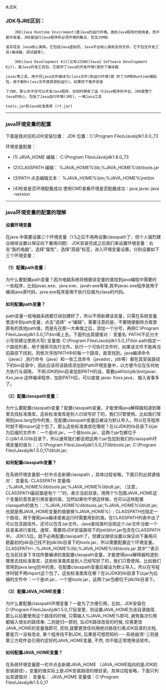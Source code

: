 #JDK

### JDK与JRE区别：

```
    JRE(Java Runtime Enviroment)是Java的运行环境。面向Java程序的使用者，而不是开发者。JRE是运行Java程序所必须环境的集合，包含JVM标

准实现及 Java核心类库。它包括Java虚拟机、Java平台核心类和支持文件。它不包含开发工具(编译器、调试器等)。

    JDK(Java Development Kit)又称J2SDK(Java2 Software Development Kit)，是Java开发工具包，它提供了Java的开发环境(提供了编译器

javac等工具，用于将java文件编译为class文件)和运行环境(提 供了JVM和Runtime辅助包，用于解析class文件使其得到运行)。如果你下载并安装

了JDK，那么你不仅可以开发Java程序，也同时拥有了运 行Java程序的平台。JDK是整个Java的核心，包括了Java运行环境(JRE)，一堆Java工具

tools.jar和Java标准类库 (rt.jar)
```

---


### java环境变量的配置

下面是我对应的JDK安装位置： JDK 位置：C:\Program Files\Java\jdk1.8.0_73

环境变量配置：
* (1) JAVA_HOME 编辑：
C:\Program Files\Java\jdk1.8.0_73

* (2)CLASSPATH 编辑：
%JAVA_HOME%\lib;%JAVA_HOME%\lib\tools.jar

* (3)PATH 点击编辑文本：
%JAVA_HOME%\bin;%JAVA_HOME%\jre\bin

* (4)检查是否环境配置成功
 使用CMD查看环境是否配置成功：java      javac     java -version

---

### java环境变量的配置的理解

#### 设置环境变量
在java 中需要设置三个环境变量（1.5之后不用再设置classpath了，但个人强烈建议继续设置以保证向下兼用问题）
JDK安装完成之后我们来设置环境变量：右击“我的电脑”，选择“属性”，选择“高级”标签，进入环境变量设置，分别设置如下三个环境变量：
#### （1）配置path变量：
为什么要配置path变量？因为电脑系统将根据该变量的值找到java编程中需要的一些程序，比如javac.exe、java.exe、javah.exe等等,其中javac.exe程序是用于编译java源代码，java.exe程序是用于执行后缀为class的代码。
#### 如何配置path变量？
path变量一般电脑系统都已经创建好了，所以不用新建该变量，只需在系统变量里选中到path变量，点击“选择” ->“编辑"，需要注意的是，不要随便删除方框里原有的其他path值，而是先在那一大串值之后，添加一个分号，再把C:\Program Files\Java\jdk1.5.0_17\bin填上去。下面列出其键值对：
变量名: PATH(不区分大小写但建议使用大写)
变量值: C:\Program Files\Java\jdk1.5.0_17\bin
path指定一个路径列表，用于搜索可执行文件。执行一个可执行文件时，如果该文件不能再当前路径下找到，则依次寻找PATH中的每一个路径，直至找到。java编译命令（javac）,执行命令（java）和一些工具命令（javadoc，jdb等）都在其安装路径下的bin目录中，因此应该将该路径添加到Path环境变量中，以方便今后在任何地方执行与调用。
不把JDK的bin目录加到PATH的话，需要path\to\jdk\bin\javac Xxx.java 这样编译程序，加到PATH后，可以直接 javac Xxxx.java， 输入省事多了。
#### （2）配置classpath变量：
为什么要配置classpath变量？配置classpath变量，才能使得java解释器知道到哪里去找标准类库，这些标准类库是别人已经写好了的，我们只管使用。比如我们常用到java.lang包中的类，在配置classpath变量后被设为默认导入，所以在写程序时就不用import这个包了。那么这些标准类库在哪呢？在以JDK的lib目录下以jar为后缀的文件中：一个是dt.jar，一个是tools.jar，这两个jar包都位于C:/jdk1.6.0/lib目录下，所以通常我们都会把这两个jar包加到我们的classpath环境变量的值为：.; C:\Program Files\Java\jdk1.5.0_17\\lib\tools.jar; C:\Program Files\Java\jdk1.5.0_17\\lib\dt.jar;
#### 如何配置classpath变量？
在系统环境变量那一栏中点击新建classpath ，具体过程省略，下面只列出其键值对：
变量名: CLASSPATH
变量值: .;%JAVA_HOME%\lib\tools.jar;%JAVA_HOME%\lib\dt.jar;
（注意，CLASSPATH最前面是有个 “.”的，表示当前目录。用两个%包围JAVA_HOME这个变量的意思是引用变量的值，当然如果你不想这样做，也可以这样配置classpath的值为：.;%JAVA_HOME%\lib\tools.jar;%JAVA_HOME%\lib\dt.jar; 也就是用JAVA_HOME变量的值替换%JAVA_HOME%）;
CLASSPATH也指定一个路径，用于搜索java编译或者运行时需要用到的类。在CLASSPATH列表中出了可以包含路径外，还可以包含Jar文件。Java查找类时会把这个Jar文件当做一个目录来进行查找。通常，需要将JDK安装路径下的jre\lib\rt.jar包含在CLASSPATH中。
JDK1.5后，就不必再配置classpath了。但建议继续设置以保证向下兼用问题最初的jdk自己找不到jdk\lib目录下的tools.jar，所以需要配置这个环境变量。CLASSPATH=.;%JAVA_HOME%\lib;%JAVA_HOME%\lib\tools.jar
其中"."表示在当前目录下寻找所要编译的类配置classpath变量，才能使得java解释器知道到哪里去找标准类库，这些标准类库是别人已经写好了的，我们只管使用。比如我们常用到java.lang包中的类，在配置classpath变量后被设为默认导入，所以在写程序时就不用import这个包了。这些标准类库在哪？在以JDK的lib目录下以jar为后缀的文件中：一个是dt.jar，一个是tools.jar，这两个jar包都位于jdk/lib目录下。
#### （3）配置JAVA_HOME变量：
为什么要配置classpath环境变量？一是为了方便引用，比如，JDK安装在C:\Program Files\Java\jdk1.5.0_17目录里，则设置JAVA_HOME为该目录路径, 那么以后要使用这个路径的时候, 只需输入%JAVA_HOME%即可, 避免每次引用都输入很长的路径串; 二则是归一原则, 当JDK路径改变的时候, 仅需更改JAVA_HOME的变量值即可, 否则,就要更改任何用绝对路径引用JDK目录的文档, 要是万一没有改全, 某个程序找不到JDK, 后果是可想而知的----系统崩溃! 三则是第三方软件会引用约定好的JAVA_HOME变量, 不然, 你不能正常使用该软件。
#### 如何配置JAVA_HOME变量？
在系统环境变量那一栏中点击新建JAVA_HOME （JAVA_HOME指向的是JDK的安装路径），变量的值实际上是JDK安装路径的根目录。具体过程省略，下面只列出其键值对：
变量名： JAVA_HOME
变量值：C:\Program Files\Java\jdk1.5.0_17
